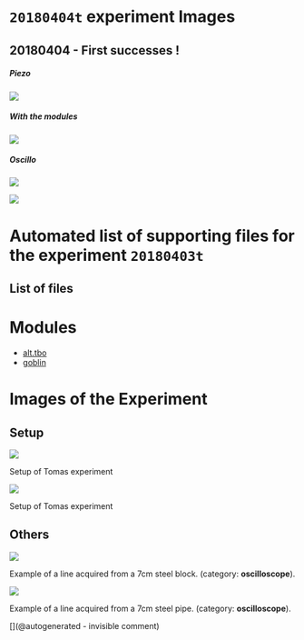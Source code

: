 # `20180404t` experiment Images

## 20180404 - First successes !

##### Piezo

![](/include/community/Tomas/20180403_181642.jpg)

##### With the modules

![](/include/community/Tomas/20180403_181645.jpg)

##### Oscillo

![](/include/community/Tomas/ADS00007.png)

![](/include/community/Tomas/ADS00008.png)




# Automated list of supporting files for the __experiment `20180403t`__

## List of files




# Modules

* [alt.tbo](/retired/alt.tbo/)
* [goblin](/goblin/)




# Images of the Experiment

## Setup

![](/include/community/Tomas/20180403_181645.jpg)

Setup of Tomas experiment

![](/include/community/Tomas/20180403_181642.jpg)

Setup of Tomas experiment

## Others

![](/include/community/Tomas/ADS00008.png)

Example of a line acquired from a 7cm steel block. (category: __oscilloscope__).

![](/include/community/Tomas/ADS00007.png)

Example of a line acquired from a 7cm steel pipe. (category: __oscilloscope__).










[](@autogenerated - invisible comment)